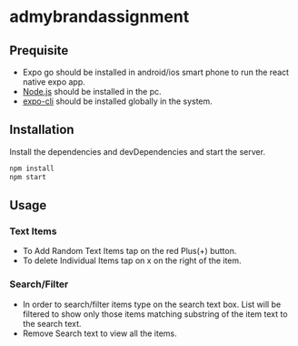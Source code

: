 # admybrandassignment

## Prequisite
- Expo go should be installed in android/ios smart phone to run the react native expo app.
- [Node.js](https://nodejs.org/) should be installed in the pc.
- [expo-cli](https://docs.expo.dev/workflow/expo-cli/) should be installed globally in the system.
## Installation

Install the dependencies and devDependencies and start the server.

```sh
npm install
npm start
```

## Usage

### Text Items
- To Add Random Text Items tap on the red Plus(+) button.
- To delete Individual Items tap on x on the right of the item.

### Search/Filter
- In order to search/filter items type on the search text box. List will be filtered to show only those items matching substring of the item text to the search text.
- Remove Search text to view all the items.
